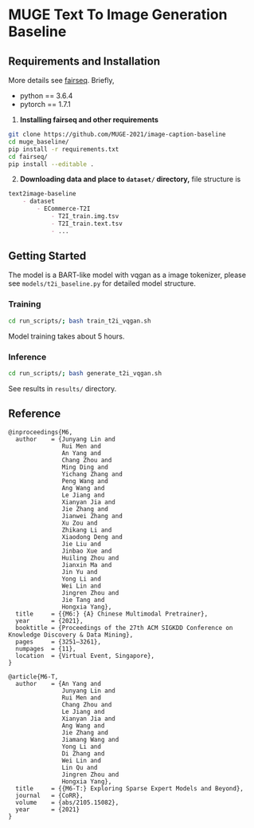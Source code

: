 # MUGE Text To Image Generation Baseline

## Requirements and Installation
More details see [fairseq](https://github.com/pytorch/fairseq). Briefly,

* python == 3.6.4
* pytorch == 1.7.1

1. **Installing fairseq and other requirements**  
```bash
git clone https://github.com/MUGE-2021/image-caption-baseline
cd muge_baseline/
pip install -r requirements.txt
cd fairseq/
pip install --editable .
```

2. **Downloading data and place to `dataset/` directory,**
    file structure is 
```markdown
text2image-baseline
    - dataset
        - ECommerce-T2I
            - T2I_train.img.tsv
            - T2I_train.text.tsv
            - ...
``` 

## Getting Started
The model is a BART-like model with vqgan as a image tokenizer, please see `models/t2i_baseline.py` for detailed model structure.
### Training 
```bash
cd run_scripts/; bash train_t2i_vqgan.sh
```
Model training takes about 5 hours.

### Inference
```bash
cd run_scripts/; bash generate_t2i_vqgan.sh
```
See results in `results/` directory.

## Reference
```
@inproceedings{M6,
  author    = {Junyang Lin and
               Rui Men and
               An Yang and
               Chang Zhou and
               Ming Ding and
               Yichang Zhang and
               Peng Wang and
               Ang Wang and
               Le Jiang and
               Xianyan Jia and
               Jie Zhang and
               Jianwei Zhang and
               Xu Zou and
               Zhikang Li and
               Xiaodong Deng and
               Jie Liu and
               Jinbao Xue and
               Huiling Zhou and
               Jianxin Ma and
               Jin Yu and
               Yong Li and
               Wei Lin and
               Jingren Zhou and
               Jie Tang and
               Hongxia Yang},
  title     = {{M6:} {A} Chinese Multimodal Pretrainer},
  year      = {2021},
  booktitle = {Proceedings of the 27th ACM SIGKDD Conference on Knowledge Discovery & Data Mining},
  pages     = {3251–3261},
  numpages  = {11},
  location  = {Virtual Event, Singapore},
}

@article{M6-T,
  author    = {An Yang and
               Junyang Lin and
               Rui Men and
               Chang Zhou and
               Le Jiang and
               Xianyan Jia and
               Ang Wang and
               Jie Zhang and
               Jiamang Wang and
               Yong Li and
               Di Zhang and
               Wei Lin and
               Lin Qu and
               Jingren Zhou and
               Hongxia Yang},
  title     = {{M6-T:} Exploring Sparse Expert Models and Beyond},
  journal   = {CoRR},
  volume    = {abs/2105.15082},
  year      = {2021}
}
```

